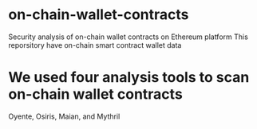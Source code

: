 # on-chain-wallet-contracts
Security analysis of on-chain wallet contracts on Ethereum platform
This reporsitory have on-chain smart contract wallet data
# We used four analysis tools to scan on-chain wallet contracts
Oyente, Osiris, Maian, and Mythril

